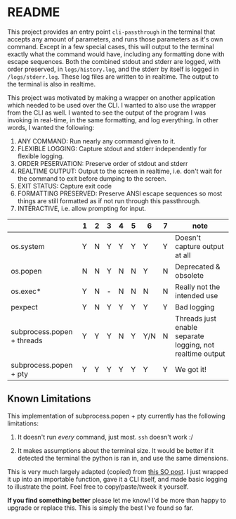 # README

This project provides an entry point `cli-passthrough` in the terminal that accepts any amount of parameters, and runs those parameters as it's own command. Except in a few special cases, this will output to the terminal exactly what the command would have, including any formatting done with escape sequences. Both the combined stdout and stderr are logged, with order preserved, in `logs/history.log`, and the stderr by itself is logged in `/logs/stderr.log`. These log files are written to in realtime. The output to the terminal is also in realtime.

This project was motivated by making a wrapper on another application which needed to be used over the CLI. I wanted to also use the wrapper from the CLI as well. I wanted to see the output of the program I was invoking in real-time, in the same formatting, and log everything. In other words, I wanted the following:

1. ANY COMMAND: Run nearly any command given to it.
2. FLEXIBLE LOGGING: Capture stdout and stderr independently for flexible logging.
3. ORDER PESERVATION: Preserve order of stdout and stderr
4. REALTIME OUTPUT: Output to the screen in realtime, i.e. don't wait for the command to exit before dumping to the screen.
5. EXIT STATUS: Capture exit code
6. FORMATTING PRESERVED: Preserve ANSI escape sequences so most things are still formatted as if not run through this passthrough.
7. INTERACTIVE, i.e. allow prompting for input.


|                              | 1 | 2 | 3 | 4 | 5 | 6   | 7 | note |
|------------------------------|---|---|---|---|---|-----|---|------|
| os.system                    | Y | N | Y | Y | Y | Y   | Y | Doesn't capture output at all |
| os.popen                     | N | N | Y | N | N | Y   | N | Deprecated & obsolete |
| os.exec*                     | Y | N | - | N | N | N   | N | Really not the intended use |
| pexpect                      | Y | N | Y | Y | Y | Y   | Y | Bad logging |
| subprocess.popen + threads   | Y | Y | Y | N | Y | Y/N | N | Threads just enable separate logging, not realtime output |
| subprocess.popen + pty       | Y | Y | Y | Y | Y | Y   | Y | We got it! |


## Known Limitations

This implementation of subprocess.popen + pty currently has the following limitations:

1. It doesn't run *every* command, just most. `ssh` doesn't work :/

1. It makes assumptions about the terminal size. It would be better if it detected the terminal the python is ran in, and use the same dimensions.

This is very much largely adapted (copied) from [this SO post](https://stackoverflow.com/a/31953436). I just wrapped it up into an importable function, gave it a CLI itself, and made basic logging to illustrate the point. Feel free to copy/paste/tweek it yourself.

**If you find something better** please let me know! I'd be more than happy to upgrade or replace this. This is simply the best I've found so far.
